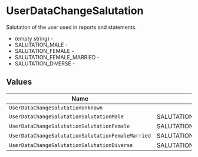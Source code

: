 # UserDataChangeSalutation

Salutation of the user used in reports and statements.
* (empty string) - 
* SALUTATION_MALE - 
* SALUTATION_FEMALE - 
* SALUTATION_FEMALE_MARRIED - 
* SALUTATION_DIVERSE - 


## Values

| Name                                              | Value                                             |
| ------------------------------------------------- | ------------------------------------------------- |
| `UserDataChangeSalutationUnknown`                 |                                                   |
| `UserDataChangeSalutationSalutationMale`          | SALUTATION_MALE                                   |
| `UserDataChangeSalutationSalutationFemale`        | SALUTATION_FEMALE                                 |
| `UserDataChangeSalutationSalutationFemaleMarried` | SALUTATION_FEMALE_MARRIED                         |
| `UserDataChangeSalutationSalutationDiverse`       | SALUTATION_DIVERSE                                |